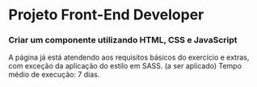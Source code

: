 # Projeto Front-End Developer
### Criar um componente utilizando HTML, CSS e JavaScript

A página já está atendendo aos requisitos básicos do exercício e extras, com exceção da aplicação do estilo em SASS. (a ser aplicado)
Tempo médio de execução: 7 dias.
